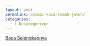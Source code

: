 ```yaml
---
layout: post
permalink: /mimpi-kaca-rumah-jatuh/
categories:
    - Uncategorized
---
```


[Baca Selengkapnya](/02)